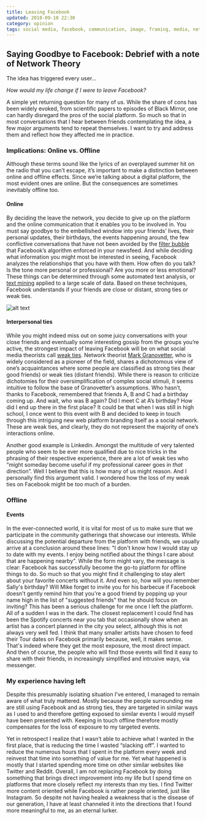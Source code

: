 ```yaml
---
title: Leaving Facebook
updated: 2018-09-10 22:30
category: opinion
tags: social media, facebook, communication, image, framing, media, network theory, granovetter, weak ties, strong ties
---
```


## Saying Goodbye to Facebook: Debrief with a note of Network Theory 
The idea has triggered every user...

_How would my life change if I were to leave Facebook?_ 

A simple yet returning question for many of us. While the share of cons has been widely evoked, from scientific papers to episodes of Black Mirror, one can hardly disregard the pros of the social platform. So much so that in most conversations that I hear between friends contemplating the idea, a few major arguments tend to repeat themselves. I want to try and address them and reflect how they affected me in practice.

### Implications: Online vs. Offline
Although these terms sound like the lyrics of an overplayed summer hit on the radio that you can’t escape, it’s important to make a distinction between online and offline effects. Since we’re talking about a digital platform, the most evident ones are online. But the consequences are sometimes inevitably offline too.

#### Online
By deciding the leave the network, you decide to give up on the platform and the online communication that it enables you to be involved in. You must say goodbye to the embellished window into your friends’ lives, their personal updates, their birthdays, the events happening around, the few conflictive conversations that have not been avoided by the [filter bubble](https://en.wikipedia.org/wiki/Filter_bubble) that Facebook’s algorithm enforced in your newsfeed. And while deciding what information you might most be interested in seeing, Facebook analyzes the relationships that you have with them. How often do you talk? Is the tone more personal or professional? Are you more or less emotional? These things can be determined through some automated text analysis, or [text mining](https://en.wikipedia.org/wiki/Text_mining) applied to a large scale of data. Based on these techniques, Facebook understands if your friends are close or distant, strong ties or weak ties.

![alt text](http://polegato.me/assets/ties.png 'Weak and strong ties illustration by Howard Ogawa')

#### Interpersonal ties
While you might indeed miss out on some juicy conversations with your close friends and eventually some interesting gossip from the groups you’re active, the strongest impact of leaving Facebook will be on what social media theorists call [weak ties](http://changingminds.org/explanations/theories/weak_ties.html). Network theorist [Mark Granovetter](https://sociology.stanford.edu/people/mark-granovetter), who is widely considered as a pioneer of the field, shares a dichotomous view of one’s acquaintances where some people are classified as strong ties (hear good friends) or weak ties (distant friends). While there is reason to criticize dichotomies for their oversimplification of complex social stimuli, it seems intuitive to follow the base of Granovetter’s assumptions. Who hasn’t, thanks to Facebook, remembered that friends A, B and C had a birthday coming up. And wait, who was B again? Did I meet C at A’s birthday? How did I end up there in the first place? It could be that when I was still in high school, I once went to this event with B and decided to keep in touch through this intriguing new web platform branding itself as a social network. These are weak ties, and clearly, they do not represent the majority of one’s interactions online. 

Another good example is Linkedin. Amongst the multitude of very talented people who seem to be ever more qualified due to nice tricks in the phrasing of their respective experience, there are a lot of weak ties who “might someday become useful if my professional career goes in _that_ direction”. Well I believe that this is how many of us might reason. And I personally find this argument valid. I wondered how the loss of my weak ties on Facebook might be too much of a burden.

### Offline
 
#### Events
In the ever-connected world, it is vital for most of us to make sure that we participate in the community gatherings that showcase our interests. While discussing the potential departure from the platform with friends, we usually arrive at a conclusion around these lines: "I don't know how I would stay up to date with my events. I enjoy being notified about the things I care about that are happening nearby". While the form might vary, the message is clear: Facebook has successfully become the go-to platform for offline things to do. So much so that you might find it challenging to stay alert about your favorite concerts without it. And even so, how will you remember Sally's birthday? Will Mike forget to invite you for his barbecue if Facebook doesn't gently remind him that you're a good friend by popping up your name high in the list of "suggested friends" that he should focus on inviting? This has been a serious challenge for me once I left the platform. All of a sudden I was in the dark. The closest replacement I could find has been the Spotify concerts near you tab that occasionally show when an artist has a concert planned in the city you select, although this is not always very well fed. I think that many smaller artists have chosen to feed their Tour dates on Facebook primarily because, well, it makes sense. That's indeed where they get the most exposure, the most direct impact. And then of course, the people who will find those events will find it easy to share with their friends, in increasingly simplified and intrusive ways, via messenger.
 
 
### My experience having left 
Despite this presumably isolating situation I've entered, I managed to remain aware of what truly mattered. Mostly because the people surrounding me are still using Facebook and as strong ties, they are targeted in similar ways as I used to and therefore getting exposed to similar events I would myself have been presented with. Keeping in touch offline therefore mostly compensates for the loss of exposure to my targeted events. 

Yet in retrospect I realize that I wasn’t able to achieve what I wanted in the first place, that is reducing the time I wasted “slacking off”. I wanted to reduce the numerous hours that I spent in the platform every week and reinvest that time into something of value for me. Yet what happened is mostly that I started spending more time on other similar websites like Twitter and Reddit. Overall, I am not replacing Facebook by doing something that brings direct improvement into my life but I spend time on platforms that more closely reflect my interests than my ties. I find Twitter more content oriented while Facebook is rather people oriented, just like Instagram. So despite not having healed a weakness that is the disease of our generation, I have at least channeled it into the directions that I found more meaningful to me, as an eternal lurker.

